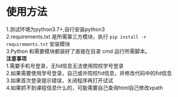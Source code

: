 使用方法<br>
========
1.测试环境为python3.7+,自行安装python3<br>
2.requirements.txt 是所需第三方模块，执行 `pip install -r requirements.txt` 安装模块<br>
3.Python 和需要模块都装好了直接在目录 cmd 运行所需脚本。
<br>
__注意事项__<br>
1.需要手机号登录，无fid信息无法使用院校学号登录<br>
2.如果需要使用学号登录，自己或许院校fid信息，并修改代码中的fid信息<br>
3.如果首次登录提示错误，关闭程序再打开试试<br>
4.如果抓不到课程信息什么的，可能需要自己查询html自己修改xpath<br>
